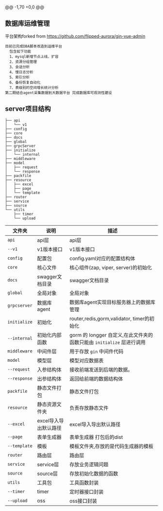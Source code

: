 @@ -1,70 +0,0 @@
## 数据库运维管理
平台架构forked from https://github.com/flipped-aurora/gin-vue-admin
```
目前已完成DBA脚本改造到运维平台
  包含如下功能
  1、mysql新增节点上线、扩容
  2、资源分组管理
  3、会话分析
  4、慢日志分析
  5、索引分析
  6、备份恢复自动化
  7、表级别的空间增长统计分析
第二期结合agent采集数据到大数据平台 完成数据库可观测性建设
```

## server项目结构

```shell
├── api
│   └── v1
├── config
├── core
├── docs
├── global
├── grpcServer
├── initialize
│   └── internal
├── middleware
├── model
│   ├── request
│   └── response
├── packfile
├── resource
│   ├── excel
│   ├── page
│   └── template
├── router
├── service
├── source
└── utils
    ├── timer
    └── upload
```

| 文件夹          | 说明            | 描述                                                |
|--------------|---------------|---------------------------------------------------|
| `api`        | api层          | api层                                              |
| `--v1`       | v1版本接口        | v1版本接口                                            |
| `config`     | 配置包           | config.yaml对应的配置结构体                               |
| `core`       | 核心文件          | 核心组件(zap, viper, server)的初始化                      |
| `docs`       | swagger文档目录   | swagger文档目录                                       |
| `global`     | 全局对象          | 全局对象                                              |
| `grpcserver` | 数据库agent      | 数据库agent实现目标服务器上的数据库管理                            |
| `initialize` | 初始化           | router,redis,gorm,validator, timer的初始化            |
| `--internal` | 初始化内部函数       | gorm 的 longger 自定义,在此文件夹的函数只能由 `initialize` 层进行调用 |
| `middleware` | 中间件层          | 用于存放 `gin` 中间件代码                                  |
| `model`      | 模型层           | 模型对应数据表                                           |
| `--request`  | 入参结构体         | 接收前端发送到后端的数据。                                     |
| `--response` | 出参结构体         | 返回给前端的数据结构体                                       |
| `packfile`   | 静态文件打包        | 静态文件打包                                            |
| `resource`   | 静态资源文件夹       | 负责存放静态文件                                          |
| `--excel`    | excel导入导出默认路径 | excel导入导出默认路径                                     |
| `--page`     | 表单生成器         | 表单生成器 打包后的dist                                    |
| `--template` | 模板            | 模板文件夹,存放的是代码生成器的模板                                |
| `router`     | 路由层           | 路由层                                               |
| `service`    | service层      | 存放业务逻辑问题                                          |
| `source`     | source层       | 存放初始化数据的函数                                        |
| `utils`      | 工具包           | 工具函数封装                                            |
| `--timer`    | timer         | 定时器接口封装                                           |
| `--upload`   | oss           | oss接口封装                                           |


